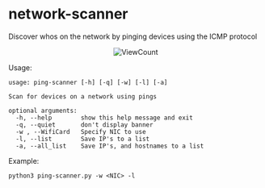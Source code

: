 # network-scanner
Discover whos on the network by pinging devices using the ICMP protocol


<p align="center">
    <img alt="ViewCount" src="https://views.whatilearened.today/views/github/lSANCHOl/ping-scanner.svg">
</p>

Usage:
```
usage: ping-scanner [-h] [-q] [-w] [-l] [-a]

Scan for devices on a network using pings

optional arguments:
  -h, --help        show this help message and exit
  -q, --quiet       don't display banner
  -w , --WifiCard   Specify NIC to use
  -l, --list        Save IP's to a list
  -a, --all_list    Save IP's, and hostnames to a list
  ```
 
Example:
```
python3 ping-scanner.py -w <NIC> -l
```
